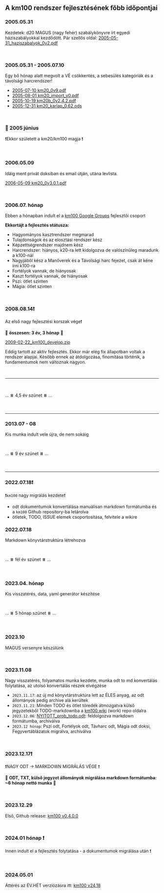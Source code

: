 ## A km100 rendszer fejlesztésének főbb időpontjai

### 2005.05.31
Kezdetek: d20 MAGUS (nagy fehér) szabálykönyvre írt egyedi háziszabályokkal kezdődött. Pár szellős oldal: [2005-05-31_haziszabalyok_0v2.pdf](https://github.com/kaktusztea/km100/raw/master/archive/history/2005-05-31_haziszabalyok_0v2.pdf?raw=true)

<br />

### 2005.05.31 - 2005.07.10
Egy bő hónap alatt megvolt a VÉ csökkentés, a sebesülés kategóriák és a távolsági harcrendszer!
- [2005-07-10 km20_0v9.pdf](https://github.com/kaktusztea/km100/raw/master/archive/history/2005-07-10_km20_0v9.pdf?raw=true)
- [2005-08-01 km20_import_v0.pdf](https://github.com/kaktusztea/km100/raw/master/archive/history/2005-08-01_km20_import_v0.pdf?raw=true)
- [2005-10-19 km20b_0v2.4.2.pdf](https://github.com/kaktusztea/km100/raw/master/archive/history/2005-10-19_km20b_0v2.4.2.pdf)
- [2005-12-31 km20_karlap_0.62.ods](https://github.com/kaktusztea/km100/raw/master/archive/history/2005-12-31_km20_karlap_0.62.ods?raw=true)

<br />

### 🔆 2005 június

❗Ekkor született a km20/km100 magja ❗

<br />

### 2006.05.09
Idáig ment privát doksiban és email útján, utána levlista.

[2006-05-09 km20_0v3.0.1.pdf](https://github.com/kaktusztea/km100/raw/master/archive/history/2006-05-09_km20_0v3.0.1.pdf?raw=true)

<br />

### 2006.07. hónap

Ebben a hónapban indult el a [km100 Google Groups](https://groups.google.com/g/km100) fejlesztői csoport

**Ekkortájt a fejlesztés státusza:**
  - Hagyományos kasztrendszer megmarad
  - Tulajdonságok és az elosztási rendszer kész
  - Képzettségrendszer majdnem kész
  - Harcrendszer: hiányos, k20-ra lett kidolgozva de valószínűleg maradunk a k100-nál
  - Nagyjából kész a Manőverek és a Távolsági harc fejezet, csak át kéne írni k100-ra
  - Fortélyok vannak, de hiányosak
  - Kaszt fortélyok vannak, de hiányosak
  - Pszi: ötlet szinten
  - Mágia: ötlet szinten

<br />

### 2008.08.14❗

Az első nagy fejlesztési korszak vége❗

🔆 **összesen: 3 év, 3 hónap** 🔆

[2009-02-22_km100_develop.zip](https://github.com/kaktusztea/km100/raw/master/archive/history/2009-02-22_km100_develop.zip?raw=true)

Eddig tartott az aktív fejlesztés. Ekkor már elég fix állapotban voltak a rendszer alapjai. Később ennek az átdolgozása, finomítása történik, a fundamentumok nem változnak nagyon.

<br />

---

<br />

...  ⏸️  4,5 év szünet ⏸️  ...

<br />

---
### 2013.07 - 08

Kis munka indult vele újra, de nem sokáig

<br />

...  ⏸️ 9 év szünet ⏸️  ...

<br />

---
### 2022.07.18❗

❗`km100` nagy migrálás kezdete❗
- odt dokumentumok konvertálása manuálisan markdown formátumba és a `km100` Github repository-ba letárolva
- ötletek, TODO, ISSUE elemek csoportosítása, felvitele a wikire

### 2022.07.18

Markdown könyvtárstruktúra létrehozva

<br />

... ⏸️ fél év szünet ⏸️ ...

<br />

### 2023.04. hónap

Kis visszatérés, data, yaml generátor készítése

<br />

... ⏸️ 5 hónap szünet ⏸️ ...

<br />

### 2023.10

MAGUS versenyre készülünk

<br />

### 2023.11.08

Nagy visszatérés, folyamatos munka kezdete, munka odt to md konvertálás folytatása, az utolsó konvertálás részek elvégzése
- `2023.11.17`: az új md könyvtárstruktúra lett az ÉLES anyag, az odt állományok pedig archive alá kerültek
- `2023.11.21`: Minden TODO és ötlet töredék átmozgatva külső jegyzetekből TODO-markdownba a [km100.wiki](https://github.com/kaktusztea/km100/wiki) (work) repo oldalra
- `2023.12.06`: [NYITOTT_prob_todo.odt](https://github.com/kaktusztea/km100/raw/master/archive/odt.work/done__NYITOTT_prob_todo.odt?raw=true): feldolgozva markdown formátumba, archiválva
-  `2023.12 hónap`: Pszí odt, Fortélyok odt, Távharc odt, Mágia odt doksi, Fegyvertáblázatok migrálva, archiválva

<br />

### 2023.12.17❗

❗NAGY ODT → MARKDOWN MIGRÁLÁS VÉGE ❗

🔆 **ODT, TXT, külső jegyzet állományok migrálása markdown formátumba:  ~6 hónap nettó munka** 🔆

<br />

### 2023.12.29

Első, Github release: [km100 v0.4.0.0](https://github.com/kaktusztea/km100/releases/tag/0.4.0.0)

<br />

### 2024.01 hónap ❗

Innen indult el a fejlesztés folytatása - a dokumentumok migrálása után ❗

<br />

### 2024.05.01

Áttérés az ÉV.HÉT verziózásra itt: [km100 v24.18](https://github.com/kaktusztea/km100/releases/tag/24.18)
